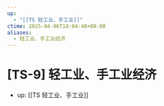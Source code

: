 ```yaml
---
up:
  - "[[TS 轻工业、手工业]]"
ctime: 2025-04-06T18:04:40+08:00
aliases:
  - 轻工业、手工业经济
---
```


# [TS-9] 轻工业、手工业经济

- up: [[TS 轻工业、手工业]]
